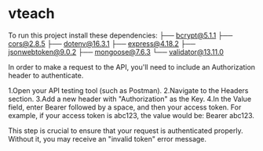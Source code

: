 # vteach

To run this project install these dependencies:
├── bcrypt@5.1.1
├── cors@2.8.5
├── dotenv@16.3.1
├── express@4.18.2
├── jsonwebtoken@9.0.2
├── mongoose@7.6.3
└── validator@13.11.0

In order to make a request to the API, you'll need to include an Authorization header to authenticate.

1.Open your API testing tool (such as Postman).
2.Navigate to the Headers section.
3.Add a new header with "Authorization" as the Key.
4.In the Value field, enter Bearer followed by a space, and then your access token. For example, if your access token is abc123, the value would be: Bearer abc123.

This step is crucial to ensure that your request is authenticated properly. Without it, you may receive an "invalid token" error message.
